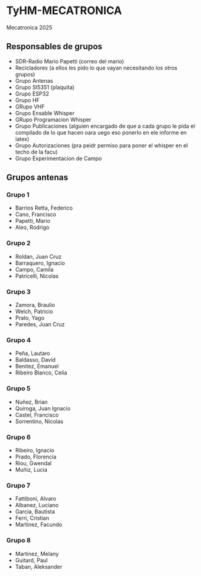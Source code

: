 # TyHM-MECATRONICA
Mecatronica 2025 

## Responsables de grupos 

* SDR-Radio Mario Papetti <Link al github del grupo> (correo del mario)
* Recicladores (a ellos les pido lo que vayan necesitando los otros grupos)
* Grupo Antenas
* Grupo SI5351 (plaquita)
* Grupo ESP32
* Grupo HF
* GRupo VHF
* Grupo Ensable Whisper
* GRupo Programacion Whisper
* Grupo Publicaciones (alguien encargado de que a cada grupo le pida el compilado de lo que hacen oara uego eso ponerlo en ele informe en latex)
* Grupo Autorizaciones (pra peidr permiso para poner el whisper en el techo de la facu)
* Grupo Experimentacion de Campo
## Grupos antenas 
### Grupo 1
* Barrios Retta, Federico
* Cano, Francisco
* Papetti, Mario
* Aleo, Rodrigo
### Grupo 2
* Roldan, Juan Cruz
* Barraquero, Ignacio
* Campo, Camila
* Patricelli, Nicolas
### Grupo 3 
* Zamora, Braulio
* Welch, Patricio
* Prato, Yago
* Paredes, Juan Cruz
### Grupo 4
* Peña, Lautaro
* Baldasso, David
* Benitez, Emanuel
* Ribeiro Blanco, Celia
### Grupo 5
* Nuñez, Brian
* Quiroga, Juan Ignacio
* Castel, Francisco
* Sorrentino, Nicolas
### Grupo 6
* Ribeiro, Ignacio
* Prado, Florencia
* Riou, Gwendal
* Muñiz, Lucia
### Grupo 7 
* Fattiboni, Alvaro
* Albanez, Luciano
* Garcia, Bautista
* Ferri, Cristian
* Martinez, Facundo
### Grupo 8
* Martinez, Melany
* Guitard, Paul
* Taban, Aleksander
